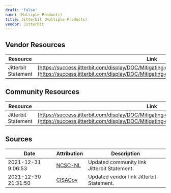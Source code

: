 ```yaml
---
draft: 'false'
name: (Multiple Products)
title: Jitterbit (Multiple Products)
vendor: Jitterbit
---
```


## Vendor Resources
| Resource | Link |
| --- | --- |
| Jitterbit Statement | [https://success.jitterbit.com/display/DOC/Mitigating+the+Apache+Log4j2+JNDI+Vulnerability](https://success.jitterbit.com/display/DOC/Mitigating+the+Apache+Log4j2+JNDI+Vulnerability) |

## Community Resources
| Resource | Link |
| --- | --- |
| Jitterbit Statement | [https://success.jitterbit.com/display/DOC/Mitigating+the+Apache+Log4j2+JNDI+Vulnerability](https://success.jitterbit.com/display/DOC/Mitigating+the+Apache+Log4j2+JNDI+Vulnerability) |


## Sources
| Date | Attribution | Description |
| --- | --- | --- |
| 2021-12-31 9:06:53 | [NCSC-NL](https://github.com/NCSC-NL/log4shell/blob/main/software/README.md) | Updated community link Jitterbit Statement.  |
| 2021-12-30 21:31:50 | [CISAGov](https://raw.githubusercontent.com/cisagov/log4j-affected-db/develop/README.md) | Updated vendor link Jitterbit Statement.  |
